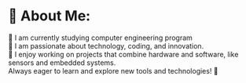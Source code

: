 # 💫 About Me:
🔭 I am currently studying computer engineering program <br>👥 I am passionate about technology, coding, and innovation. <br>🤝 I enjoy working on projects that combine hardware and software, like sensors and embedded systems. <br> Always eager to learn and explore new tools and technologies! 🚀

